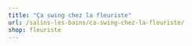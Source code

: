 ```yaml
---
title: "Ça swing chez la fleuriste"
url: /salins-les-bains/ca-swing-chez-la-fleuriste/
shop: fleuriste
---
```

